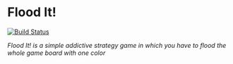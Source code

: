 # Flood It!

[![Build Status](https://travis-ci.org/ghaiklor/flood-it.svg?branch=master)](https://travis-ci.org/ghaiklor/flood-it)

_Flood It! is a simple addictive strategy game in which you have to flood the whole game board with one color_
